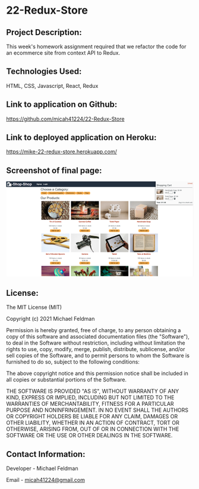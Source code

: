 # 22-Redux-Store

## Project Description:

This week's homework assignment required that we refactor the code for an ecommerce site from context API to Redux.

## Technologies Used:

HTML, CSS, Javascript, React, Redux

## Link to application on Github:

https://github.com/micah41224/22-Redux-Store

## Link to deployed application on Heroku:

https://mike-22-redux-store.herokuapp.com/

## Screenshot of final page:

![Completed Application Page](/assets/images/Redux-store-final-SS.png)

## License:

The MIT License (MIT)

Copyright (c) 2021 Michael Feldman

Permission is hereby granted, free of charge, to any person obtaining a copy of this software and associated documentation files (the "Software"), to deal in the Software without restriction, including without limitation the rights to use, copy, modify, merge, publish, distribute, sublicense, and/or sell copies of the Software, and to permit persons to whom the Software is furnished to do so, subject to the following conditions:

The above copyright notice and this permission notice shall be included in all copies or substantial portions of the Software.

THE SOFTWARE IS PROVIDED "AS IS", WITHOUT WARRANTY OF ANY KIND, EXPRESS OR IMPLIED, INCLUDING BUT NOT LIMITED TO THE WARRANTIES OF MERCHANTABILITY, FITNESS FOR A PARTICULAR PURPOSE AND NONINFRINGEMENT. IN NO EVENT SHALL THE AUTHORS OR COPYRIGHT HOLDERS BE LIABLE FOR ANY CLAIM, DAMAGES OR OTHER LIABILITY, WHETHER IN AN ACTION OF CONTRACT, TORT OR OTHERWISE, ARISING FROM, OUT OF OR IN CONNECTION WITH THE SOFTWARE OR THE USE OR OTHER DEALINGS IN THE SOFTWARE.

## Contact Information:

Developer - Michael Feldman

Email - micah41224@gmail.com
